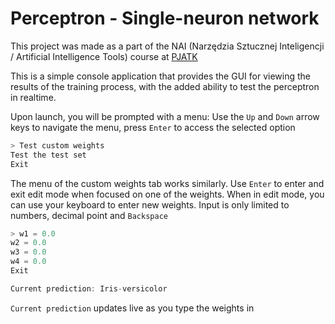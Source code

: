 # Perceptron - Single-neuron network

This project was made as a part of the NAI (Narzędzia Sztucznej Inteligencji / Artificial Intelligence Tools) course at [PJATK](https://pja.edu.pl)

This is a simple console application that provides the GUI for viewing the results of the training process, with the added ability to test the perceptron in realtime.

Upon launch, you will be prompted with a menu:
Use the `Up` and `Down` arrow keys to navigate the menu, press `Enter` to access the selected option 
```c
> Test custom weights
Test the test set
Exit
```
The menu of the custom weights tab works similarly. Use `Enter` to enter and exit edit mode when focused on one of the weights. When in edit mode, you can use your keyboard to enter new weights.
Input is only limited to numbers, decimal point and `Backspace`
```c
> w1 = 0.0
w2 = 0.0
w3 = 0.0
w4 = 0.0
Exit

Current prediction: Iris-versicolor
```
`Current prediction` updates live as you type the weights in